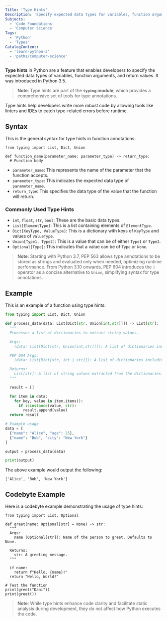 ```yaml
---
Title: 'Type Hints'
Description: 'Specify expected data types for variables, function arguments, and return values, improving code readability and aiding static analysis.'
Subjects:
  - 'Code Foundations'
  - 'Computer Science'
Tags:
  - 'Python'
  - 'Types'
CatalogContent:
  - 'learn-python-3'
  - 'paths/computer-science'
---
```


**Type hints** in Python are a feature that enables developers to specify the expected data types of variables, function arguments, and return values. It was introduced in Python 3.5.

> **Note**: Type hints are part of the **`typing` module**, which provides a comprehensive set of tools for type annotations.

Type hints help developers write more robust code by allowing tools like linters and IDEs to catch type-related errors before runtime.

## Syntax

This is the general syntax for type hints in function annotations:

```pseudo
from typing import List, Dict, Union

def function_name(parameter_name: parameter_type) -> return_type:
  # Function body
```

- `parameter_name`: This represents the name of the parameter that the function accepts.
- `parameter_type`: This indicates the expected data type of `parameter_name`.
- `return_type`: This specifies the data type of the value that the function will return.

### Commonly Used Type Hints

- `int`, `float`, `str`, `bool`: These are the basic data types.
- `List[ElementType]`: This is a list containing elements of `ElementType`.
- `Dict[KeyType, ValueType]`: This is a dictionary with keys of `KeyType` and values of `ValueType`.
- `Union[Type1, Type2]`: This is a value that can be of either `Type1` or `Type2`.
- `Optional[Type]`: This indicates that a value can be of `Type` or `None`.

> **Note**: Starting with Python 3.7, PEP 563 allows type annotations to be stored as strings and evaluated only when needed, optimizing runtime performance. From Python 3.10 onwards, PEP 604 introduces the `|` operator as a concise alternative to `Union`, simplifying syntax for type annotations.

## Example

This is an example of a function using type hints:

```py
from typing import List, Dict, Union

def process_data(data: List[Dict[str, Union[int,str]]]) -> List[str]:
  """
  Processes a list of dictionaries to extract string values.

  Args:
    (data: List[Dict[str, Union[int,str]]]): A list of dictionaries including string keys and integer or string values.

  PEP 604 Args:
    (data: List[Dict[str, int | str]]): A list of dictionaries including string keys and integer or string values as per PEP 604.

  Returns:
    List[str]: A list of string values extracted from the dictionaries.
  """

  result = []

  for item in data:
    for key, value in item.items():
      if isinstance(value, str):
        result.append(value)
  return result

# Example usage
data = [
  {"name": "Alice", "age": 25},
  {"name": "Bob", "city": "New York"}
]

output = process_data(data)

print(output)
```

The above example would output the following:

```shell
['Alice', 'Bob', 'New York']
```

## Codebyte Example

Here is a codebyte example demonstrating the usage of type hints:

```codebyte/python
from typing import List, Optional

def greet(name: Optional[str] = None) -> str:
  """
  Args:
    name (Optional[str]): Name of the person to greet. Defaults to None.

  Returns:
    str: A greeting message.
  """

  if name:
    return f"Hello, {name}!"
  return "Hello, World!"

# Test the function
print(greet("Dani"))
print(greet())
```

> **Note**: While type hints enhance code clarity and facilitate static analysis during development, they do not affect how Python executes the code.
